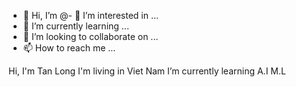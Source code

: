 - 👋 Hi, I’m @- 👀 I’m interested in ...
- 🌱 I’m currently learning ...
- 💞️ I’m looking to collaborate on ...
- 📫 How to reach me ...

Hi, I'm Tan Long
I'm living in Viet Nam 
I’m currently learning A.I M.L
